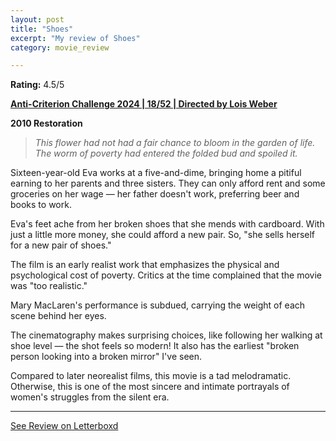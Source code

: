 ```yaml
---
layout: post
title: "Shoes"
excerpt: "My review of Shoes"
category: movie_review

---
```


**Rating:** 4.5/5

<b><a href="https://boxd.it/qBmUY/detail" rel="nofollow">Anti-Criterion Challenge 2024 | 18/52 | Directed by Lois Weber</a></b>

<b>2010 Restoration</b>

<blockquote><i>This flower had not had a fair chance to bloom in the garden of life. The worm of poverty had entered the folded bud and spoiled it.</i></blockquote>Sixteen-year-old Eva works at a five-and-dime, bringing home a pitiful earning to her parents and three sisters. They can only afford rent and some groceries on her wage — her father doesn't work, preferring beer and books to work.

Eva's feet ache from her broken shoes that she mends with cardboard. With just a little more money, she could afford a new pair. So, "she sells herself for a new pair of shoes."

The film is an early realist work that emphasizes the physical and psychological cost of poverty. Critics at the time complained that the movie was "too realistic."

Mary MacLaren's performance is subdued, carrying the weight of each scene behind her eyes.

The cinematography makes surprising choices, like following her walking at shoe level — the shot feels so modern! It also has the earliest "broken person looking into a broken mirror" I've seen.

Compared to later neorealist films, this movie is a tad melodramatic. Otherwise, this is one of the most sincere and intimate portrayals of women's struggles from the silent era.

<hr>

[See Review on Letterboxd](https://boxd.it/6mFkYN)
